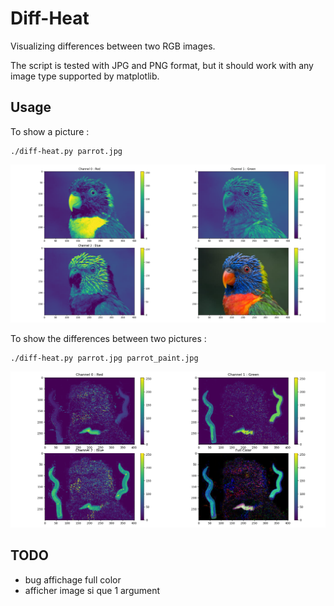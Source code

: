 # Diff-Heat
Visualizing differences between two RGB images.

The script is tested with JPG and PNG format, but it should work with any image type supported by matplotlib.

## Usage

To show a picture :
```
./diff-heat.py parrot.jpg
```
![](./Figure_1.png)

To show the differences between two pictures :
```
./diff-heat.py parrot.jpg parrot_paint.jpg
```
![](./Figure_2.png)

## TODO
- bug affichage full color
- afficher image si que 1 argument
